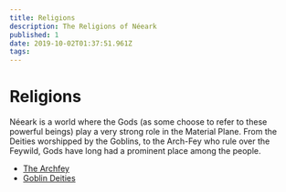 ```yaml
---
title: Religions
description: The Religions of Néeark
published: 1
date: 2019-10-02T01:37:51.961Z
tags: 
---
```


# Religions

Néeark is a world where the Gods (as some choose to refer to these powerful beings) play a very strong role in the Material Plane. From the Deities worshipped by the Goblins, to the Arch-Fey who rule over the Feywild, Gods have long had a prominent place among the people.

* [The Archfey](/religions/arch-fey)
* [Goblin Deities](/religions/goblin)